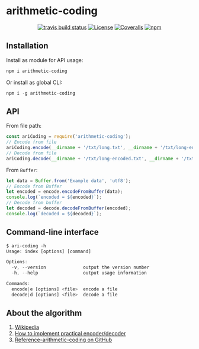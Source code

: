 # arithmetic-coding

<p align="center">
  <a href="https://travis-ci.com/upupming/arithmetic-coding/builds"><img src="https://img.shields.io/travis/com/upupming/arithmetic-coding.svg?style=popout-square" alt="travis build status"></a>
  <a href="https://github.com/upupming/arithmetic-coding/blob/master/LICENSE"><img src="https://img.shields.io/github/license/mashape/apistatus.svg?style=popout-square" alt="License"></a>
  <a href="https://coveralls.io/github/upupming/arithmetic-coding?branch=master"><img src="https://img.shields.io/coveralls/github/upupming/arithmetic-coding.svg?style=popout-square" alt="Coveralls"></a>
  <a href="https://www.npmjs.com/package/arithmetic-coding"><img src="https://img.shields.io/npm/v/arithmetic-coding.svg?style=flat-square" alt="npm"></a>
</p>

## Installation

Install as module for API usage:

```js
npm i arithmetic-coding
```

Or install as global CLI:

```js
npm i -g arithmetic-coding
```

## API

From file path:

```js
const ariCoding = require('arithmetic-coding');
// Encode from file
ariCoding.encode(__dirname + '/txt/long.txt', __dirname + '/txt/long-encoded.txt');
// Decode from file
ariCoding.decode(__dirname + '/txt/long-encoded.txt', __dirname + '/txt/long-decoded.txt');
```

From `Buffer`:

```js
let data = Buffer.from('Example data', 'utf8');
// Encode from Buffer
let encoded = encode.encodeFromBuffer(data);
console.log(`encoded = ${encoded}`);
// Decode from buffer
let decoded = decode.decodeFromBuffer(encoded);
console.log(`decoded = ${decoded}`);
```

## Command-line interface

```js
$ ari-coding -h
Usage: index [options] [command]

Options:
  -v, --version              output the version number
  -h, --help                 output usage information

Commands:
  encode|e [options] <file>  encode a file
  decode|d [options] <file>  decode a file
```

## About the algorithm

1. [Wikipedia](https://en.wikipedia.org/wiki/Arithmetic_coding)
2. [How to implement practical encoder/decoder](http://www.drdobbs.com/cpp/data-compression-with-arithmetic-encodin/240169251)
3. [Reference-arithmetic-coding on GitHub](https://github.com/nayuki/Reference-arithmetic-coding)